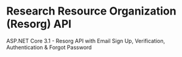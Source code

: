 # Research Resource Organization (Resorg) API

ASP.NET Core 3.1 - Resorg API with Email Sign Up, Verification, Authentication & Forgot Password
